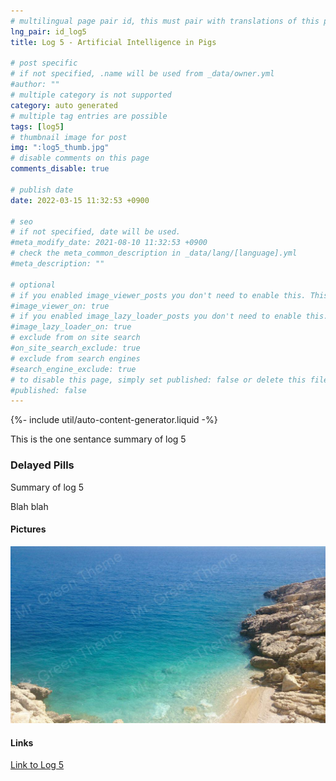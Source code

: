 ```yaml
---
# multilingual page pair id, this must pair with translations of this page. (This name must be unique)
lng_pair: id_log5
title: Log 5 - Artificial Intelligence in Pigs

# post specific
# if not specified, .name will be used from _data/owner.yml
#author: ""
# multiple category is not supported
category: auto generated
# multiple tag entries are possible
tags: [log5]
# thumbnail image for post
img: ":log5_thumb.jpg"
# disable comments on this page
comments_disable: true

# publish date
date: 2022-03-15 11:32:53 +0900

# seo
# if not specified, date will be used.
#meta_modify_date: 2021-08-10 11:32:53 +0900
# check the meta_common_description in _data/lang/[language].yml
#meta_description: ""

# optional
# if you enabled image_viewer_posts you don't need to enable this. This is only if image_viewer_posts = false
#image_viewer_on: true
# if you enabled image_lazy_loader_posts you don't need to enable this. This is only if image_lazy_loader_posts = false
#image_lazy_loader_on: true
# exclude from on site search
#on_site_search_exclude: true
# exclude from search engines
#search_engine_exclude: true
# to disable this page, simply set published: false or delete this file
#published: false
---
```


{%- include util/auto-content-generator.liquid -%}

<!-- outline-start -->

This is the one sentance summary of log 5

<!-- outline-end -->

### Delayed Pills

Summary of log 5

Blah blah

#### Pictures

![Picture of log 5](/assets/img/posts/log5_thumb.jpg)

#### Links

[Link to Log 5](http://google.com)